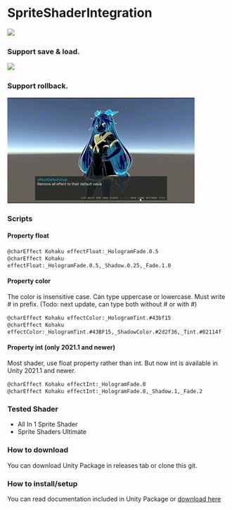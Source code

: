 # SpriteShaderIntegration



![](https://github.com/restush/SpriteShaderIntegration/blob/resources-branch/SSI-demo1.gif)

### Support save & load.

![](https://github.com/restush/SpriteShaderIntegration/blob/resources-branch/SSI-demo2%20-%20Made%20with%20Clipchamp.gif)

### Support rollback.

![](https://github.com/restush/SpriteShaderIntegration/blob/resources-branch/SSI-demo3%20-%20Made%20with%20Clipchamp.gif)



### Scripts

#### Property float
````nani
@charEffect Kohaku effectFloat:_HologramFade.0.5
@charEffect Kohaku effectFloat:_HologramFade.0.5,_Shadow.0.25,_Fade.1.0
````

#### Property color
The color is insensitive case.
Can type uppercase or lowercase. Must write # in prefix. (Todo: next update, can type both without # or with #) 
````nani
@charEffect Kohaku effectColor:_HologramTint.#43bf15
@charEffect Kohaku effectColor:_HologramTint.#43BF15,_ShadowColor.#2d2f36,_Tint.#02114f
````

#### Property int (only 2021.1 and newer)
Most shader, use float property rather than int.
But now int is available in Unity 2021.1 and newer.
````nani
@charEffect Kohaku effectInt:_HologramFade.0
@charEffect Kohaku effectInt:_HologramFade.0,_Shadow.1,_Fade.2
````

### Tested Shader
- All In 1 Sprite Shader
- Sprite Shaders Ultimate

### How to download
You can download Unity Package in releases tab or clone this git.

### How to install/setup
You can read documentation included in Unity Package or [download here](https://github.com/restush/SpriteShaderIntegration/blob/main/Documentation%20-%20SpriteShaderIntegration%20(SSI)%20for%20Naninovel.pdf)
 
